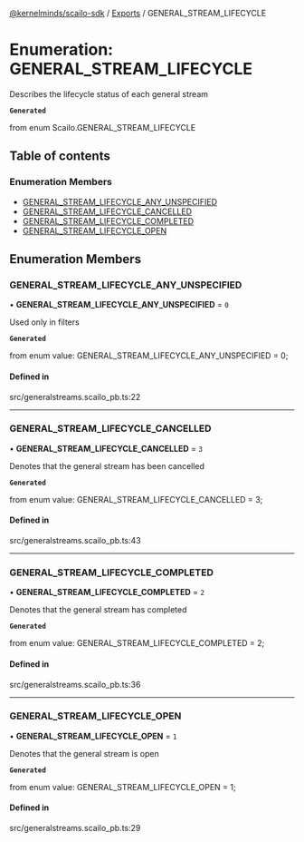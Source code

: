 [@kernelminds/scailo-sdk](../README.md) / [Exports](../modules.md) / GENERAL\_STREAM\_LIFECYCLE

# Enumeration: GENERAL\_STREAM\_LIFECYCLE

Describes the lifecycle status of each general stream

**`Generated`**

from enum Scailo.GENERAL_STREAM_LIFECYCLE

## Table of contents

### Enumeration Members

- [GENERAL\_STREAM\_LIFECYCLE\_ANY\_UNSPECIFIED](GENERAL_STREAM_LIFECYCLE.md#general_stream_lifecycle_any_unspecified)
- [GENERAL\_STREAM\_LIFECYCLE\_CANCELLED](GENERAL_STREAM_LIFECYCLE.md#general_stream_lifecycle_cancelled)
- [GENERAL\_STREAM\_LIFECYCLE\_COMPLETED](GENERAL_STREAM_LIFECYCLE.md#general_stream_lifecycle_completed)
- [GENERAL\_STREAM\_LIFECYCLE\_OPEN](GENERAL_STREAM_LIFECYCLE.md#general_stream_lifecycle_open)

## Enumeration Members

### GENERAL\_STREAM\_LIFECYCLE\_ANY\_UNSPECIFIED

• **GENERAL\_STREAM\_LIFECYCLE\_ANY\_UNSPECIFIED** = ``0``

Used only in filters

**`Generated`**

from enum value: GENERAL_STREAM_LIFECYCLE_ANY_UNSPECIFIED = 0;

#### Defined in

src/generalstreams.scailo_pb.ts:22

___

### GENERAL\_STREAM\_LIFECYCLE\_CANCELLED

• **GENERAL\_STREAM\_LIFECYCLE\_CANCELLED** = ``3``

Denotes that the general stream has been cancelled

**`Generated`**

from enum value: GENERAL_STREAM_LIFECYCLE_CANCELLED = 3;

#### Defined in

src/generalstreams.scailo_pb.ts:43

___

### GENERAL\_STREAM\_LIFECYCLE\_COMPLETED

• **GENERAL\_STREAM\_LIFECYCLE\_COMPLETED** = ``2``

Denotes that the general stream has completed

**`Generated`**

from enum value: GENERAL_STREAM_LIFECYCLE_COMPLETED = 2;

#### Defined in

src/generalstreams.scailo_pb.ts:36

___

### GENERAL\_STREAM\_LIFECYCLE\_OPEN

• **GENERAL\_STREAM\_LIFECYCLE\_OPEN** = ``1``

Denotes that the general stream is open

**`Generated`**

from enum value: GENERAL_STREAM_LIFECYCLE_OPEN = 1;

#### Defined in

src/generalstreams.scailo_pb.ts:29
